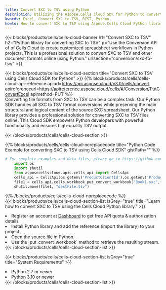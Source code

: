```yaml
---
title: Convert SXC to TSV using Python 
description: Utilizing the Aspose.Cells Cloud SDK for Python to convert a SXC format file to a TSV format file. 
kwords: Excel, Convert SXC to TSV, REST, Python
howto: How to convert SXC to TSV using Aspose.Cells Cloud Python library.
---
```



{{< blocks/products/cells/cells-cloud-banner h1="Convert SXC to TSV" h2="Python library for converting SXC to TSV" p="Use the Conversion API of of Cells Cloud to create customized spreadsheet workflows in Python projects. This is a professional solution to convert SXC to TSV and other document formats online using Python." urlsection="conversion/sxc-to-tsv/" >}}

{{< blocks/products/cells/cells-cloud-section  title="Convert SXC to TSV using Cells Cloud SDK for Python" >}}
{{% blocks/products/cells/cells-cloud-api-reference  apiurl=https://api.aspose.cloud/v3.0/cells/convert  apireferenceurl=https://apireference.aspose.cloud/cells/#/Conversion/PutConvertExcel  apimethod=PUT %}}
<br/>
Converting file formats from SXC to TSV can be a complex task. Our Python SDK handles all SXC to TSV format conversions while preserving the main structural and logical content of the source SXC spreadsheet. Our Python library provides a professional solution for converting SXC to TSV files online. This Cloud SDK empowers Python developers with powerful functionality and ensures high-quality TSV output.

{{< /blocks/products/cells/cells-cloud-section >}}

{{% blocks/products/cells/cells-cloud-noreplacecode title="Python Code Example for converting SXC to TSV using Cells Cloud SDK" gistPath="" %}}
 
```python
# For complete examples and data files, please go to https://github.com/aspose-cells-cloud/aspose-cells-cloud-python/
    import os
    import shutil
    from asposecellscloud.apis.cells_api import CellsApi
    cells_api = CellsApi(os.getenv('ProductClientId'),os.getenv('ProductClientSecret'))
    file1 = cells_api.cells_workbook_put_convert_workbook("Book1.sxc",format="tsv")
    shutil.move(file1, "destFile.tsv")     
```
 
{{% /blocks/products/cells/cells-cloud-noreplacecode  %}}
<br/>
{{< blocks/products/cells/cells-cloud-section-list isGrey="true"  title="Learn how to convert SXC to TSV using the Cells Cloud Python library." >}}
<li>Register an account at <a href="https://dashboard.aspose.cloud/">Dashboard</a> to get free API quota & authorization details</li>
<li>Install Python library and add the reference (import the library) to your project.</li>
<li>Open the source file in Python.</li>
<li>Use the `put_convert_workbook` method to retrieve the resulting stream.</li>
{{< /blocks/products/cells/cells-cloud-section-list >}}

{{< blocks/products/cells/cells-cloud-section-list isGrey="true"  title="System Requirements" >}}
<li>Python 2.7 or newer</li>
<li>Python 3.10 or newer</li>
{{< /blocks/products/cells/cells-cloud-section-list >}}
